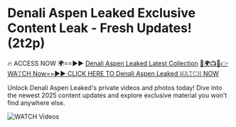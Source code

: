 # Denali Aspen Leaked Exclusive Content Leak - Fresh Updates! (2t2p)

🔥 ACCESS NOW 🌍==►► <a href="https://tinyurl.com/3fjeunct" rel="nofollow">Denali Aspen Leaked Latest Collection</a></h3>
[🔴🌍📺📱👉WA𝚃CH Now==►► CLICK HERE TO Denali Aspen Leaked 𝚆𝙰𝚃𝙲𝙷 NOW](https://tinyurl.com/3fjeunct)

Unlock Denali Aspen Leaked's private videos and photos today! Dive into the newest 2025 content updates and explore exclusive material you won’t find anywhere else.


<a href="https://tinyurl.com/3fjeunct" rel="nofollow" data-target="animated-image.originalLink"><img src="https://camo.githubusercontent.com/8a4f000d20f83aca3bf7ec5f350d767afa0574a8a352519fd8cfa583a6f93a33/68747470733a2f2f692e696d6775722e636f6d2f644a486b345a712e676966" alt="WATCH Videos" data-canonical-src="https://i.imgur.com/dJHk4Zq.gif" style="max-width: 100%; display: inline-block;" data-target="animated-image.originalImage"></a>
